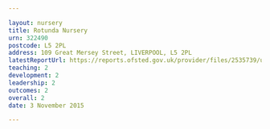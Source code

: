 ```yaml
---

layout: nursery
title: Rotunda Nursery
urn: 322490
postcode: L5 2PL
address: 109 Great Mersey Street, LIVERPOOL, L5 2PL
latestReportUrl: https://reports.ofsted.gov.uk/provider/files/2535739/urn/322490.pdf
teaching: 2
development: 2
leadership: 2
outcomes: 2
overall: 2
date: 3 November 2015

---
```

